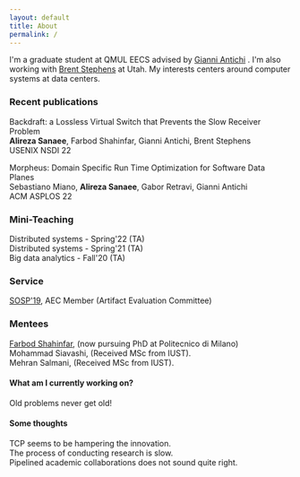 ```yaml
---
layout: default
title: About
permalink: /
---
```


I'm a graduate student at QMUL EECS advised by [Gianni Antichi](https://gianniantichi.github.io/)
. I'm also working with [Brent Stephens](https://www.cs.utah.edu/~brent/)
 at Utah. My interests centers around computer systems at data centers.

### Recent publications
Backdraft: a Lossless Virtual Switch that Prevents the Slow Receiver Problem  
**Alireza Sanaee**, Farbod Shahinfar, Gianni Antichi, Brent Stephens  
USENIX NSDI 22


Morpheus: Domain Specific Run Time Optimization for Software Data Planes  
Sebastiano Miano, **Alireza Sanaee**, Gabor Retravi, Gianni Antichi  
ACM ASPLOS 22

### Mini-Teaching
Distributed systems - Spring'22 (TA)  
Distributed systems - Spring'21 (TA)  
Big data analytics - Fall'20 (TA)

### Service
[SOSP'19](https://sysartifacts.github.io), AEC Member (Artifact Evaluation Committee)

### Mentees
[Farbod Shahinfar](https://fshahinfar1.github.io/), (now pursuing PhD at Politecnico di Milano)  
Mohammad Siavashi, (Received MSc from IUST).  
Mehran Salmani, (Received MSc from IUST).

#### What am I currently working on?
Old problems never get old!  

#### Some thoughts
TCP seems to be hampering the innovation.  
The process of conducting research is slow.  
Pipelined academic collaborations does not sound quite right.
